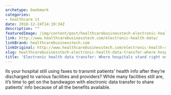 ```yaml
---
archetype: bookmark
categories:
- healthcare it
date: 2018-12-24T14:19:34Z
description: ""
featuredImage: /img/content/post/healthcarebusinesstech-electronic-health-data-transfer-where-hospitals-stand-right-now.jpg
link: http://www.healthcarebusinesstech.com/electronic-health-data/
linkBrand: healthcarebusinesstech.com
linkOriginal: http://www.healthcarebusinesstech.com/electronic-health-data/
slug: healthcarebusinesstech-electronic-health-data-transfer-where-hospitals-stand-right-now
title: 'Electronic health data transfer: Where hospitals stand right now'
---
```

IIs your hospital still using faxes to transmit patients’ health info after they’re discharged to various facilities and providers? While many facilities still are, it’s time to get on the bandwagon with electronic data transfer to share patients’ info because of all the benefits available. 

